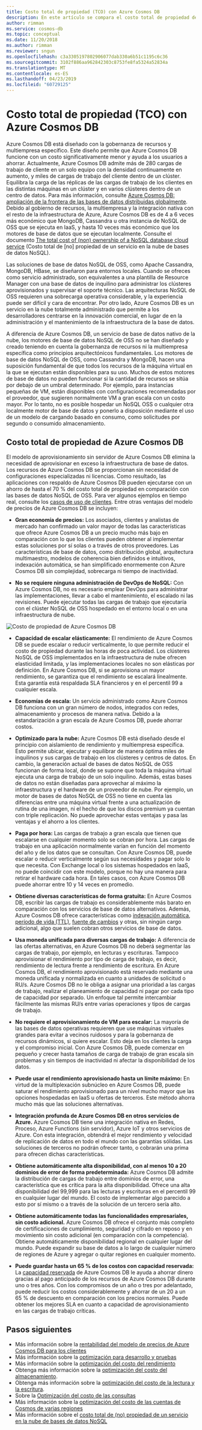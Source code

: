 ```yaml
---
title: Costo total de propiedad (TCO) con Azure Cosmos DB
description: En este artículo se compara el costo total de propiedad de Azure Cosmos DB con bases de datos IaaS y locales.
author: rimman
ms.service: cosmos-db
ms.topic: conceptual
ms.date: 11/20/2018
ms.author: rimman
ms.reviewer: sngun
ms.openlocfilehash: c3a3305197802906077dab330a6b51c1195c6c36
ms.sourcegitcommit: 3102f886aa962842303c8753fe8fa5324a52834a
ms.translationtype: MT
ms.contentlocale: es-ES
ms.lasthandoff: 04/23/2019
ms.locfileid: "60729125"
---
```

# <a name="total-cost-of-ownershiptco-with-azure-cosmos-db"></a>Costo total de propiedad (TCO) con Azure Cosmos DB

Azure Cosmos DB está diseñado con la gobernanza de recursos y multiempresa específico. Este diseño permite que Azure Cosmos DB funcione con un costo significativamente menor y ayuda a los usuarios a ahorrar. Actualmente, Azure Cosmos DB admite más de 280 cargas de trabajo de cliente en un solo equipo con la densidad continuamente en aumento, y miles de cargas de trabajo del cliente dentro de un clúster. Equilibra la carga de las réplicas de las cargas de trabajo de los clientes en las distintas máquinas en un clúster y en varios clústeres dentro de un centro de datos. Para más información, consulte [Azure Cosmos DB: ampliación de la frontera de las bases de datos distribuidas globalmente](https://azure.microsoft.com/blog/azure-cosmos-db-pushing-the-frontier-of-globally-distributed-databases/). Debido al gobierno de recursos, la multiempresa y la integración nativa con el resto de la infraestructura de Azure, Azure Cosmos DB es de 4 a 6 veces más económico que MongoDB, Cassandra u otra instancia de NoSQL de OSS que se ejecuta en IaaS, y hasta 10 veces más económico que los motores de base de datos que se ejecutan localmente. Consulte el documento [The total cost of (non) ownership of a NoSQL database cloud service](https://documentdbportalstorage.blob.core.windows.net/papers/11.15.2017/NoSQL%20TCO%20paper.pdf) (Costo total de [no] propiedad de un servicio en la nube de bases de datos NoSQL).

Las soluciones de base de datos NoSQL de OSS, como Apache Cassandra, MongoDB, HBase, se diseñaron para entornos locales. Cuando se ofreces como servicio administrado, son equivalentes a una plantilla de Resource Manager con una base de datos de inquilino para administrar los clústeres aprovisionados y supervisar el soporte técnico. Las arquitecturas NoSQL de OSS requieren una sobrecarga operativa considerable, y la experiencia puede ser difícil y cara de encontrar. Por otro lado, Azure Cosmos DB es un servicio en la nube totalmente administrado que permite a los desarrolladores centrarse en la innovación comercial, en lugar de en la administración y el mantenimiento de la infraestructura de la base de datos. 

A diferencia de Azure Cosmos DB, un servicio de base de datos nativo de la nube, los motores de base de datos NoSQL de OSS no se han diseñado y creado teniendo en cuenta la gobernanza de recursos ni la multiempresa específica como principios arquitectónicos fundamentales. Los motores de base de datos NoSQL de OSS, como Cassandra y MongoDB, hacen una suposición fundamental de que todos los recursos de la máquina virtual en la que se ejecutan están disponibles para su uso. Muchos de estos motores de base de datos no pueden funcionar si la cantidad de recursos se sitúa por debajo de un umbral determinado. Por ejemplo, para instancias pequeñas de VM, están disponibles con configuraciones recomendadas por el proveedor, que sugieren normalmente VM a gran escala con un costo mayor. Por lo tanto, no es posible hospedar un NoSQL OSS o cualquier otra localmente motor de base de datos y ponerlo a disposición mediante el uso de un modelo de cargando basado en consumo, como solicitudes por segundo o consumido almacenamiento.

## <a name="total-cost-of-ownership-of-azure-cosmos-db"></a>Costo total de propiedad de Azure Cosmos DB 

El modelo de aprovisionamiento sin servidor de Azure Cosmos DB elimina la necesidad de aprovisionar en exceso la infraestructura de base de datos. Los recursos de Azure Cosmos DB se proporcionan sin necesidad de configuraciones especializadas ni licencias. Como resultado, las aplicaciones con respaldo de Azure Cosmos DB pueden ejecutarse con un ahorro de hasta el 70 % del costo total de propiedad en comparación con las bases de datos NoSQL de OSS. Para ver algunos ejemplos en tiempo real, consulte los [casos de uso de clientes](https://customers.microsoft.com/en-us/search?sq=Cosmos%20DB&ff=&p=0&so=story_publish_date%20desc). Entre otras ventajas del modelo de precios de Azure Cosmos DB se incluyen:

* **Gran economía de precios:** Los asociados, clientes y analistas de mercado han confirmado un valor mayor de todas las características que ofrece Azure Cosmos DB a un precio mucho más bajo en comparación con lo que los clientes pueden obtener al implementar estas soluciones por sí solas o a través de otros proveedores. Las características de base de datos, como distribución global, arquitectura multimaestro, modelos de coherencia bien definidos e intuitivos, indexación automática, se han simplificado enormemente con Azure Cosmos DB sin complejidad, sobrecarga ni tiempo de inactividad.

* **No se requiere ninguna administración de DevOps de NoSQL:** Con Azure Cosmos DB, no es necesario emplear DevOps para administrar las implementaciones, llevar a cabo el mantenimiento, el escalado ni las revisiones. Puede ejecutar todas las cargas de trabajo que ejecutaría con el clúster NoSQL de OSS hospedado en el entorno local o en una infraestructura de nube.

![Costo de propiedad de Azure Cosmos DB](./media/total-cost-ownership/tco.png)

* **Capacidad de escalar elásticamente:** El rendimiento de Azure Cosmos DB se puede escalar o reducir verticalmente, lo que permite reducir el costo de propiedad durante las horas de poca actividad. Los clústeres NoSQL de OSS implementados en la infraestructura de nube ofrecen elasticidad limitada, y las implementaciones locales no son elásticas por definición. En Azure Cosmos DB, si se aprovisiona un mayor rendimiento, se garantiza que el rendimiento se escalará linealmente. Esta garantía está respaldada SLA financieros y en el percentil 99 a cualquier escala.

* **Economías de escala:** Un servicio administrado como Azure Cosmos DB funciona con un gran número de nodos, integrados con redes, almacenamiento y procesos de manera nativa. Debido a la estandarización a gran escala de Azure Cosmos DB, puede ahorrar costos.

* **Optimizado para la nube:** Azure Cosmos DB está diseñado desde el principio con aislamiento de rendimiento y multiempresa específica. Esto permite ubicar, ejecutar y equilibrar de manera óptima miles de inquilinos y sus cargas de trabajo en los clústeres y centros de datos. En cambio, la generación actual de bases de datos NoSQL de OSS funcionan de forma local, donde se supone que toda la máquina virtual ejecuta una carga de trabajo de un solo inquilino. Además, estas bases de datos no están diseñadas para aprovechar al máximo la infraestructura y el hardware de un proveedor de nube. Por ejemplo, un motor de bases de datos NoSQL de OSS no tiene en cuenta las diferencias entre una máquina virtual frente a una actualización de rutina de una imagen, ni el hecho de que los discos premium ya cuentan con triple replicación. No puede aprovechar estas ventajas y pasa las ventajas y el ahorro a los clientes.

* **Paga por hora:** Las cargas de trabajo a gran escala que tienen que escalarse en cualquier momento solo se cobran por hora. Las cargas de trabajo en una aplicación normalmente varían en función del momento del año y de los datos que se consultan. Con Azure Cosmos DB, puede escalar o reducir verticalmente según sus necesidades y pagar solo lo que necesita. Con Exchange local o los sistemas hospedados en IaaS, no puede coincidir con este modelo, porque no hay una manera para retirar el hardware cada hora. En tales casos, con Azure Cosmos DB puede ahorrar entre 10 y 14 veces en promedio.

* **Obtiene diversas características de forma gratuita:** En Azure Cosmos DB, escribir las cargas de trabajo es considerablemente más barato en comparación con los servicios de base de datos alternativos. Además, Azure Cosmos DB ofrece características como [indexación automática](indexing-policies.md), [período de vida (TTL)](time-to-live.md), [fuente de cambios](change-feed.md) y otras, sin ningún cargo adicional, algo que suelen cobran otros servicios de base de datos.

* **Usa moneda unificada para diversas cargas de trabajo:** A diferencia de las ofertas alternativas, en Azure Cosmos DB no deberá segmentar las cargas de trabajo, por ejemplo, en lecturas y escrituras. Tampoco aprovisionar el rendimiento por tipo de carga de trabajo, es decir, rendimiento de lectura frente a rendimiento de escritura. En Azure Cosmos DB, el rendimiento aprovisionado está reservado mediante una moneda unificada y normalizada en cuanto a unidades de solicitud o RU/s. Azure Cosmos DB no le obliga a asignar una prioridad a las cargas de trabajo, realizar el planeamiento de capacidad ni pagar por cada tipo de capacidad por separado. Un enfoque tal permite intercambiar fácilmente las mismas RU/s entre varias operaciones y tipos de cargas de trabajo.

* **No requiere el aprovisionamiento de VM para escalar:** La mayoría de las bases de datos operativas requieren que use máquinas virtuales grandes para evitar a vecinos ruidosos y para la gobernanza de recursos dinámicos, si quiere escalar. Esto deja en los clientes la carga y el compromiso inicial. Con Azure Cosmos DB, puede comenzar en pequeño y crecer hasta tamaños de carga de trabajo de gran escala sin problemas y sin tiempos de inactividad ni afectar la disponibilidad de los datos.

* **Puede usar el rendimiento aprovisionado hasta un límite máximo:** En virtud de la multiplexación subnúcleo en Azure Cosmos DB, puede saturar el rendimiento aprovisionado para un nivel mucho mayor que las opciones hospedadas en IaaS u ofertas de terceros. Este método ahorra mucho más que las soluciones alternativas.

* **Integración profunda de Azure Cosmos DB en otros servicios de Azure.** Azure Cosmos DB tiene una integración nativa en Redes, Proceso, Azure Functions (sin servidor), Azure IoT y otros servicios de Azure. Con esta integración, obtendrá el mejor rendimiento y velocidad de replicación de datos en todo el mundo con las garantías sólidas. Las soluciones de terceros no podrán ofrecer tanto, o cobrarán una prima para ofrecen dichas características.

* **Obtiene automáticamente alta disponibilidad, con al menos 10 a 20 dominios de error de forma predeterminada:** Azure Cosmos DB admite la distribución de cargas de trabajo entre dominios de error, una característica que es crítica para la alta disponibilidad. Ofrece una alta disponibilidad del 99,999 para las lecturas y escrituras en el percentil 99 en cualquier lugar del mundo. El costo de implementar algo parecido a esto por sí mismo o a través de la solución de un tercero sería alto.

* **Obtiene automáticamente todas las funcionalidades empresariales, sin costo adicional.** Azure Cosmos DB ofrece el conjunto más completo de certificaciones de cumplimiento, seguridad y cifrado en reposo y en movimiento sin costo adicional (en comparación con la competencia). Obtiene automáticamente disponibilidad regional en cualquier lugar del mundo. Puede expandir su base de datos a lo largo de cualquier número de regiones de Azure y agregar o quitar regiones en cualquier momento.

* **Puede guardar hasta un 65 % de los costos con capacidad reservada:** La [capacidad reservada](cosmos-db-reserved-capacity.md) de Azure Cosmos DB le ayuda a ahorrar dinero gracias al pago anticipado de los recursos de Azure Cosmos DB durante uno o tres años. Con los compromisos de un año o tres por adelantado, puede reducir los costos considerablemente y ahorrar de un 20 a un 65 % de descuento en comparación con los precios normales. Puede obtener los mejores SLA en cuanto a capacidad de aprovisionamiento en las cargas de trabajo críticas.

## <a name="next-steps"></a>Pasos siguientes

* Más información sobre la [rentabilidad del modelo de precios de Azure Cosmos DB para los clientes](total-cost-ownership.md)
* Más información sobre la [optimización para desarrollo y pruebas](optimize-dev-test.md)
* Más información sobre la [optimización del costo del rendimiento](optimize-cost-throughput.md)
* Obtenga más información sobre la [optimización del costo del almacenamiento](optimize-cost-storage.md).
* Obtenga más información sobre la [optimización del costo de la lectura y la escritura](optimize-cost-reads-writes.md).
* Sobre la [Optimización del costo de las consultas](optimize-cost-queries.md)
* Más información sobre la [optimización del costo de las cuentas de Cosmos de varias regiones](optimize-cost-regions.md)
* Más información sobre el [costo total de (no) propiedad de un servicio en la nube de bases de datos NoSQL](https://documentdbportalstorage.blob.core.windows.net/papers/11.15.2017/NoSQL%20TCO%20paper.pdf)
